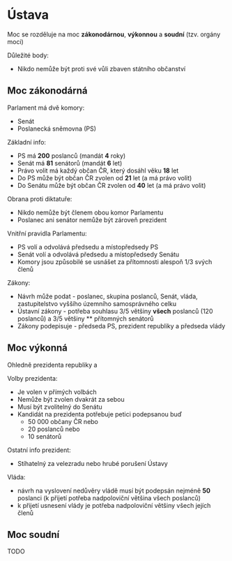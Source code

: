# Ústava

Moc se rozděluje na moc **zákonodárnou**, **výkonnou** a **soudní** (tzv. orgány moci)

Důležité body:
- Nikdo nemůže být proti své vůli zbaven státního občanství

## Moc zákonodárná

Parlament má dvě komory:
- Senát
- Poslanecká sněmovna (PS)

Základní info:
- PS má **200** poslanců (mandát **4** roky)
- Senát má **81** senátorů (mandát **6** let)
- Právo volit má každý občan ČR, který dosáhl věku **18** let
- Do PS může být občan ČR zvolen od **21** let (a má právo volit)
- Do Senátu může být občan ČR zvolen od **40** let (a má právo volit)

Obrana proti diktatuře:
- Nikdo nemůže být členem obou komor Parlamentu
- Poslanec ani senátor nemůže být zároveň prezident

Vnitřní pravidla Parlamentu:
- PS volí a odvolává předsedu a místopředsedy PS
- Senát volí a odvolává předsedu a místopředsedy Senátu
- Komory jsou způsobilé se usnášet za přítomnosti alespoň $1/3$ svých členů

Zákony:
- Návrh může podat - poslanec, skupina poslanců, Senát, vláda, zastupitelstvo vyššího územního samosprávného celku
- Ústavní zákony - potřeba souhlasu $3/5$ většiny **všech** poslanců (120 poslanců) a $3/5$ většiny ** přítomných senátorů
- Zákony podepisuje - předseda PS, prezident republiky a předseda vlády

## Moc výkonná

Ohledně prezidenta republiky a 

Volby prezidenta:
- Je volen v přímých volbách
- Nemůže být zvolen dvakrát za sebou
- Musí být zvolitelný do Senátu
- Kandidát na prezidenta potřebuje petici podepsanou buď
    - 50 000 občany ČR nebo
    - 20 poslanců nebo
    - 10 senátorů

Ostatní info prezident:
- Stíhatelný za velezradu nebo hrubé porušení Ústavy

Vláda:
- návrh na vyslovení nedůvěry vládě musí být podepsán nejméně **50** poslanci (k přijetí potřeba nadpoloviční většina všech poslanců)
- k přijetí usnesení vlády je potřeba nadpoloviční většiny všech jejích členů

## Moc soudní

TODO
